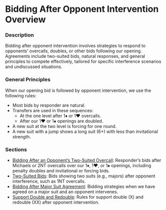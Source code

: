 # Bidding After Opponent Intervention Overview

### Description

Bidding after opponent intervention involves strategies to respond to opponents’ overcalls, doubles, or other bids following our opening. Agreements include two-suited bids, natural responses, and general principles to compete effectively, tailored for specific interference scenarios and undiscussed situations.

### General Principles

When our opening bid is followed by opponent intervention, we use the following rules:
- Most bids by responder are natural.
- Transfers are used in these sequences:
  - At the one level after 1♦ or 1♥ overcalls.
  - After our 1♥ or 1♠ openings are doubled.
- A new suit at the two level is forcing for one round.
- A new suit with a jump shows a long suit (6+) with less than invitational strength.

### Sections
- [Bidding After an Opponent’s Two-Suited Overcall](bidding-after-two-suited-overcall.md): Responder’s bids after Michaels or 2NT overcalls over our 1♦, 1♥, or 1♠ openings, including penalty doubles and invitational or forcing bids.
- [Two-Suited Bids](two-suited-bids.md): Bids showing two suits (e.g., majors) after opponent interference, such as 1NT overcalls.
- [Bidding After Major Suit Agreement](bidding-after-major-suit-agreement.md): Bidding strategies when we have agreed on a major suit and an opponent intervenes.
- [Support Double and Redouble](support-double-redouble.md): Rules for support double (X) and redouble (XX) after opponent intervention.